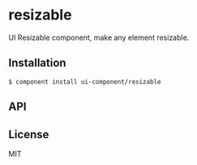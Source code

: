 
# resizable

  UI Resizable component, make any element resizable.

## Installation

    $ component install ui-component/resizable

## API

   

## License

  MIT
